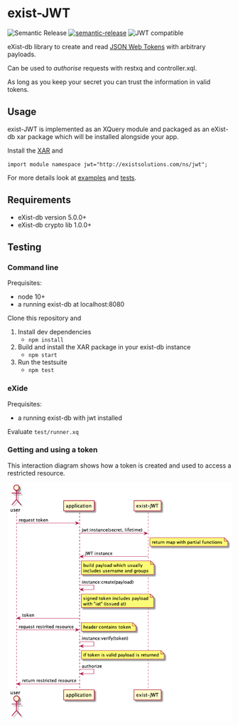 # exist-JWT

![Semantic Release](https://github.com/eXistSolutions/exist-jwt/workflows/Semantic%20Release/badge.svg) [![semantic-release](https://img.shields.io/badge/%20%20%F0%9F%93%A6%F0%9F%9A%80-semantic--release-e10079.svg)](https://github.com/semantic-release/semantic-release) ![JWT compatible](https://jwt.io/img/badge-compatible.svg)

eXist-db library to create and read [JSON Web Tokens](jwt.io) with arbitrary payloads.

Can be used to _authorise_ requests with restxq and controller.xql.

As long as you keep your secret you can trust the information in valid tokens. 

## Usage

exist-JWT is implemented as an XQuery module and packaged as an eXist-db xar package which will be installed alongside your app.

Install the [XAR](https://github.com/eXistSolutions/jwt/releases/) and

    import module namespace jwt="http://existsolutions.com/ns/jwt";

For more details look at [examples](https://github.com/eXistSolutions/jwt/tree/master/src/examples) and
[tests](https://github.com/eXistSolutions/jwt/tree/master/src/test).

## Requirements

- eXist-db version 5.0.0+
- eXist-db crypto lib 1.0.0+

## Testing

### Command line

Prequisites:

- node 10+
- a running exist-db at localhost:8080

Clone this repository and

1. Install dev dependencies
    - `npm install`
2. Build and install the XAR package in your exist-db instance
    - `npm start`
3. Run the testsuite
    - `npm test`

### eXide

Prequisites:

- a running exist-db with jwt installed

Evaluate `test/runner.xq`

### Getting and using a token

This interaction diagram shows how a token is created and used
to access a restricted resource.

![](src/doc/interaction_diagram.png?raw=true)
